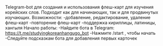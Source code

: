Telegram-bot для создания и использования флеш-карт для изучения корейских слов. Подходит как для начинающих, так и для продвинутых изучающих.
Возможности: 
-добавление, редактирование, удаление флеш-карт
-повторение флеш-карт
-поддержка кириллицы, латиницы, хангыля
Начало работы:
-Найдите бота в Telegram: https://t.me/studyingkoreanhangugo_bot
-Нажмите /start , чтобы начать
-Следуйте подсказкам бота для добавления первых карточек
